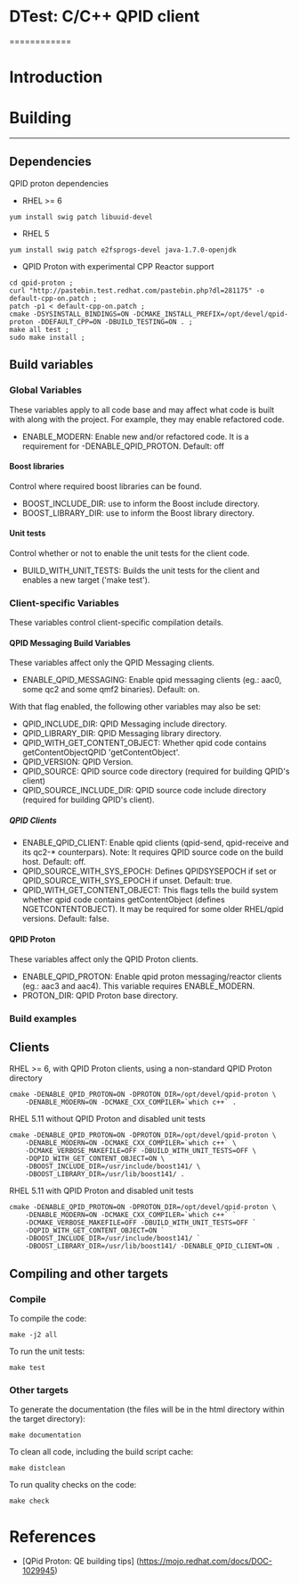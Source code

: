 # DTest: C/C++ QPID client
============

# Introduction


# Building
----

## Dependencies


QPID proton dependencies

* RHEL >= 6

```yum install swig patch libuuid-devel```

* RHEL 5

```yum install swig patch e2fsprogs-devel java-1.7.0-openjdk```

* QPID Proton with experimental CPP Reactor support

```git clone git@github.com:cliffjansen/qpid-proton.git -b cpp-work ;
cd qpid-proton ;
curl "http://pastebin.test.redhat.com/pastebin.php?dl=281175" -o default-cpp-on.patch ;
patch -p1 < default-cpp-on.patch ;
cmake -DSYSINSTALL_BINDINGS=ON -DCMAKE_INSTALL_PREFIX=/opt/devel/qpid-proton -DDEFAULT_CPP=ON -DBUILD_TESTING=ON . ;
make all test ;
sudo make install ;
```


## Build variables

### Global Variables

These variables apply to all code base and may affect what code is built with 
along with the project. For example, they may enable refactored code.

* ENABLE_MODERN: Enable new and/or refactored code. It is a requirement for -DENABLE_QPID_PROTON. 
Default: off


#### Boost libraries

Control where required boost libraries can be found.

* BOOST_INCLUDE_DIR: use to inform the Boost include directory.
* BOOST_LIBRARY_DIR: use to inform the Boost library directory.


#### Unit tests

Control whether or not to enable the unit tests for the client code.

* BUILD_WITH_UNIT_TESTS: Builds the unit tests for the client and enables a new target ('make test').


### Client-specific Variables

These variables control client-specific compilation details.

#### QPID Messaging Build Variables

These variables affect only the QPID Messaging clients.

* ENABLE_QPID_MESSAGING: Enable qpid messaging clients (eg.: aac0, some qc2 and 
some qmf2 binaries). Default: on.


With that flag enabled, the following other variables may also be set:

* QPID_INCLUDE_DIR: QPID Messaging include directory.
* QPID_LIBRARY_DIR: QPID Messaging library directory.
* QPID_WITH_GET_CONTENT_OBJECT: Whether qpid code contains getContentObjectQPID
 'getContentObject'.
* QPID_VERSION: QPID Version.
* QPID_SOURCE: QPID source code directory (required for building QPID's client)
* QPID_SOURCE_INCLUDE_DIR: QPID source code include directory (required for building QPID's client).

##### QPID Clients

* ENABLE_QPID_CLIENT: Enable qpid clients (qpid-send, qpid-receive and its 
qc2-* counterpars). Note: It requires QPID source code on the build host. 
Default: off.
* QPID_SOURCE_WITH_SYS_EPOCH: Defines QPIDSYSEPOCH if set or 
QPID_SOURCE_WITH_SYS_EPOCH if unset. Default: true.
* QPID_WITH_GET_CONTENT_OBJECT: This flags tells the build system whether qpid 
code contains getContentObject (defines NGETCONTENTOBJECT). It may be required 
for some older RHEL/qpid versions. Default: false.

#### QPID Proton

These variables affect only the QPID Proton clients.

* ENABLE_QPID_PROTON: Enable qpid proton messaging/reactor clients (eg.: aac3 
and aac4). This variable requires ENABLE_MODERN.
* PROTON_DIR: QPID Proton base directory.


### Build examples
     
Clients
---

RHEL >= 6, with QPID Proton clients, using a non-standard QPID Proton directory

```
cmake -DENABLE_QPID_PROTON=ON -DPROTON_DIR=/opt/devel/qpid-proton \
    -DENABLE_MODERN=ON -DCMAKE_CXX_COMPILER=`which c++` .
```

RHEL 5.11 without QPID Proton and disabled unit tests

```
cmake -DENABLE_QPID_PROTON=ON -DPROTON_DIR=/opt/devel/qpid-proton \ 
    -DENABLE_MODERN=ON -DCMAKE_CXX_COMPILER=`which c++` \
    -DCMAKE_VERBOSE_MAKEFILE=OFF -DBUILD_WITH_UNIT_TESTS=OFF \
    -DQPID_WITH_GET_CONTENT_OBJECT=ON \
    -DBOOST_INCLUDE_DIR=/usr/include/boost141/ \
    -DBOOST_LIBRARY_DIR=/usr/lib/boost141/ .
```

RHEL 5.11 with QPID Proton and disabled unit tests

```
cmake -DENABLE_QPID_PROTON=ON -DPROTON_DIR=/opt/devel/qpid-proton \
    -DENABLE_MODERN=ON -DCMAKE_CXX_COMPILER=`which c++` `
    -DCMAKE_VERBOSE_MAKEFILE=OFF -DBUILD_WITH_UNIT_TESTS=OFF `
    -DQPID_WITH_GET_CONTENT_OBJECT=ON `
    -DBOOST_INCLUDE_DIR=/usr/include/boost141/ `
    -DBOOST_LIBRARY_DIR=/usr/lib/boost141/ -DENABLE_QPID_CLIENT=ON .
```



## Compiling and other targets


### Compile

To compile the code:

```make -j2 all```

To run the unit tests:

```make test```

### Other targets

To generate the documentation  (the files will be in the html directory within 
the target directory):

```make documentation```

To clean all code, including the build script cache:

```make distclean```


To run quality checks on the code:

```make check```


# References

* [QPid Proton: QE building tips] (https://mojo.redhat.com/docs/DOC-1029945)